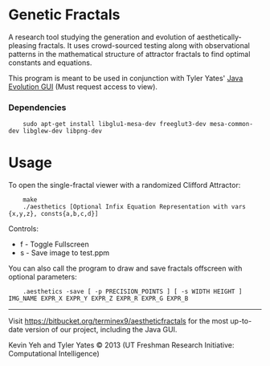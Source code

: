 Genetic Fractals
=================

A research tool studying the generation and evolution of aesthetically-pleasing fractals. It uses crowd-sourced testing along with observational patterns in the mathematical structure of attractor fractals to find optimal constants and equations.

This program is meant to be used in conjunction with Tyler Yates' [Java Evolution GUI](https://bitbucket.org/terminex9/aestheticfractals) (Must request access to view).

### Dependencies

        sudo apt-get install libglu1-mesa-dev freeglut3-dev mesa-common-dev libglew-dev libpng-dev

Usage
============

To open the single-fractal viewer with a randomized Clifford Attractor:

        make
        ./aesthetics [Optional Infix Equation Representation with vars {x,y,z}, consts{a,b,c,d}]

Controls:
* f - Toggle Fullscreen
* s - Save image to test.ppm

You can also call the program to draw and save fractals offscreen with optional parameters:

        .aesthetics -save [ -p PRECISION_POINTS ] [ -s WIDTH HEIGHT ] IMG_NAME EXPR_X EXPR_Y EXPR_Z EXPR_R EXPR_G EXPR_B

-------------------------------

Visit https://bitbucket.org/terminex9/aestheticfractals for the most up-to-date version of our project, including the Java GUI.

Kevin Yeh and Tyler Yates © 2013 (UT Freshman Research Initiative: Computational Intelligence)
